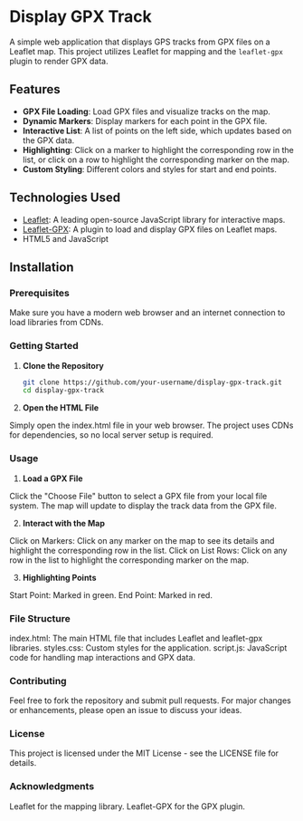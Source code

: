 # Display GPX Track

A simple web application that displays GPS tracks from GPX files on a Leaflet map. This project utilizes Leaflet for mapping and the `leaflet-gpx` plugin to render GPX data.

## Features

- **GPX File Loading**: Load GPX files and visualize tracks on the map.
- **Dynamic Markers**: Display markers for each point in the GPX file.
- **Interactive List**: A list of points on the left side, which updates based on the GPX data.
- **Highlighting**: Click on a marker to highlight the corresponding row in the list, or click on a row to highlight the corresponding marker on the map.
- **Custom Styling**: Different colors and styles for start and end points.

## Technologies Used

- [Leaflet](https://leafletjs.com/): A leading open-source JavaScript library for interactive maps.
- [Leaflet-GPX](https://github.com/mpetazzoni/leaflet-gpx): A plugin to load and display GPX files on Leaflet maps.
- HTML5 and JavaScript

## Installation

### Prerequisites

Make sure you have a modern web browser and an internet connection to load libraries from CDNs.

### Getting Started

1. **Clone the Repository**

   ```bash
   git clone https://github.com/your-username/display-gpx-track.git
   cd display-gpx-track
   ```

2. **Open the HTML File**

Simply open the index.html file in your web browser. The project uses CDNs for dependencies, so no local server setup is required.

### Usage

1. **Load a GPX File**

Click the "Choose File" button to select a GPX file from your local file system. The map will update to display the track data from the GPX file.

2. **Interact with the Map**

Click on Markers: Click on any marker on the map to see its details and highlight the corresponding row in the list.
Click on List Rows: Click on any row in the list to highlight the corresponding marker on the map.

3. **Highlighting Points**

Start Point: Marked in green.
End Point: Marked in red.

### File Structure

index.html: The main HTML file that includes Leaflet and leaflet-gpx libraries.
styles.css: Custom styles for the application.
script.js: JavaScript code for handling map interactions and GPX data.

### Contributing

Feel free to fork the repository and submit pull requests. For major changes or enhancements, please open an issue to discuss your ideas.

### License

This project is licensed under the MIT License - see the LICENSE file for details.

### Acknowledgments

Leaflet for the mapping library.
Leaflet-GPX for the GPX plugin.

